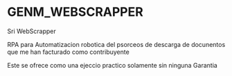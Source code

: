 # GENM_WEBSCRAPPER
Sri WebScrapper 

RPA para Automatizacion robotica del psorceos de descarga de docunentos que me han facturado como contribuyente

Este se ofrece como una ejeccio practico solamente sin ninguna Garantia
